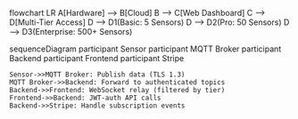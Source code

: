 flowchart LR
A[Hardware] --> B[Cloud]
B --> C[Web Dashboard]
C --> D[Multi-Tier Access]
D --> D1(Basic: 5 Sensors)
D --> D2(Pro: 50 Sensors)
D --> D3(Enterprise: 500+ Sensors)

sequenceDiagram
participant Sensor
participant MQTT Broker
participant Backend
participant Frontend
participant Stripe

    Sensor->>MQTT Broker: Publish data (TLS 1.3)
    MQTT Broker->>Backend: Forward to authenticated topics
    Backend->>Frontend: WebSocket relay (filtered by tier)
    Frontend->>Backend: JWT-auth API calls
    Backend->>Stripe: Handle subscription events
